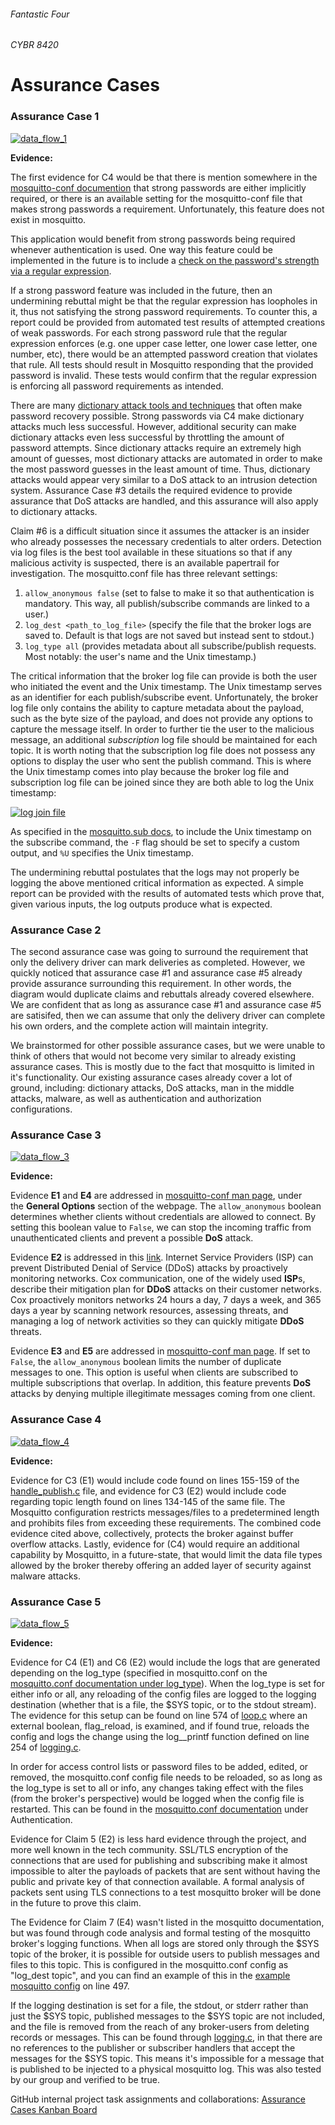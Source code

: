 ###### Fantastic Four
###### CYBR 8420

# Assurance Cases

### Assurance Case 1

[![data_flow_1](https://github.com/sanjar91/Fantastic-Four/blob/master/images/assurance_case1_fix.png)](https://github.com/sanjar91/Fantastic-Four/blob/master/images/assurance_case1_fix.png) 

**Evidence:** 

The first evidence for C4 would be that there is mention somewhere in the [mosquitto-conf documention](https://mosquitto.org/man/mosquitto-conf-5.html) that strong passwords are either implicitly required, or there is an available setting for the mosquitto-conf file that makes strong passwords a requirement.  Unfortunately, this feature does not exist in mosquitto.  

This application would benefit from strong passwords being required whenever authentication is used.  One way this feature could be implemented in the future is to include a [check on the password's strength via a regular expression](https://stackoverflow.com/questions/42965082/using-regex-in-c-program-to-check-password-strength).  

If a strong password feature was included in the future, then an undermining rebuttal might be that the regular expression has loopholes in it, thus not satisfying the strong password requirements.  To counter this, a report could be provided from automated test results of attempted creations of weak passwords.  For each strong password rule that the regular expression enforces (e.g. one upper case letter, one lower case letter, one number, etc), there would be an attempted password creation that violates that rule.   All tests should result in Mosquitto responding that the provided password is invalid.  These tests would confirm that the regular expression is enforcing all password requirements as intended.

There are many [dictionary attack tools and techniques](https://wiki.skullsecurity.org/Passwords) that often make password recovery possible.  Strong passwords via C4 make dictionary attacks much less successful.  However, additional security can make dictionary attacks even less successful by throttling the amount of password attempts.  Since dictionary attacks require an extremely high amount of guesses, most dictionary attacks are automated in order to make the most password guesses in the least amount of time.  Thus, dictionary attacks would appear very similar to a DoS attack to an intrusion detection system.  Assurance Case #3 details the required evidence to provide assurance that DoS attacks are handled, and this assurance will also apply to dictionary attacks.

Claim #6 is a difficult situation since it assumes the attacker is an insider who already possesses the necessary credentials to alter orders.  Detection via log files is the best tool available in these situations so that if any malicious activity is suspected, there is an available papertrail for investigation.  The mosquitto.conf file has three relevant settings: 
1. `allow_anonymous false` (set to false to make it so that authentication is mandatory. This way, all publish/subscribe commands are linked to a user.)
2. `log_dest <path_to_log_file>` (specify the file that the broker logs are saved to.  Default is that logs are not saved but instead sent to stdout.)
3. `log_type all` (provides metadata about all subscribe/publish requests.  Most notably: the user's name and the Unix timestamp.)

The critical information that the broker log file can provide is both the user who initiated the event and the Unix timestamp.  The Unix timestamp serves as an identifier for each publish/subscribe event.  Unfortunately, the broker log file only contains the ability to capture metadata about the payload, such as the byte size of the payload, and does not provide any options to capture the message itself.  In order to further tie the user to the malicious message, an additional *subscription* log file should be maintained for each topic. It is worth noting that the subscription log file does not possess any options to display the user who sent the publish command.  This is where the Unix timestamp comes into play because the broker log file and subscription log file can be joined since they are both able to log the Unix timestamp:

[![log join file](https://github.com/sanjar91/Fantastic-Four/blob/master/images/logfile_join.png)](https://github.com/sanjar91/Fantastic-Four/blob/master/images/logfile_join.png)

As specified in the [mosquitto.sub docs](https://mosquitto.org/man/mosquitto_sub-1.html), to include the Unix timestamp on the subscribe command, the `-F` flag should be set to specify a custom output, and `%U` specifies the Unix timestamp. 

The undermining rebuttal postulates that the logs may not properly be logging the above mentioned critical information as expected.  A simple report can be provided with the results of automated tests which prove that, given various inputs, the log outputs produce what is expected.   

### Assurance Case 2

The second assurance case was going to surround the requirement that only the delivery driver can mark deliveries as completed.  However, we quickly noticed that assurance case #1 and assurance case #5 already provide assurance surrounding this requirement.  In other words, the diagram would duplicate claims and rebuttals already covered elsewhere.  We are confident that as long as assurance case #1 and assurance case #5 are satisifed, then we can assume that only the delivery driver can complete his own orders, and the complete action will maintain integrity. 

We brainstormed for other possible assurance cases, but we were unable to think of others that would not become very similar to already existing assurance cases.  This is mostly due to the fact that mosquitto is limited in it's functionality.  Our existing assurance cases already cover a lot of ground, including: dictionary attacks, DoS attacks, man in the middle attacks, malware, as well as authentication and authorization configurations.

### Assurance Case 3
[![data_flow_3](https://github.com/sanjar91/Fantastic-Four/blob/master/images/Assurance%20Case3%20final%20final%20final.png)](https://github.com/sanjar91/Fantastic-Four/blob/master/images/Assurance%20Case3%20final%20final%20final.png)

**Evidence:**

Evidence **E1** and **E4** are addressed in [mosquitto-conf man page](https://mosquitto.org/man/mosquitto-conf-5.html), under the **General Options** section of the webpage. The `allow_anonymous` boolean determines whether clients without credentials are allowed to connect. By setting this boolean value to `False`, we can stop the incoming traffic from unauthenticated clients and prevent a possible **DoS** attack.

Evidence **E2** is addressed in this [link](https://www.cox.com/business/security/ddos-mitigation.html). Internet Service Providers (ISP) can prevent Distributed Denial of Service (DDoS) attacks by proactively monitoring networks. Cox communication, one of the widely used **ISP**s, describe their mitigation plan for **DDoS** attacks on their customer networks. Cox proactively monitors networks 24 hours a day, 7 days a week, and 365 days a year by scanning network resources, assessing threats, and managing a log of network activities so they can quickly mitigate **DDoS** threats.

Evidence **E3** and **E5** are addressed in [mosquitto-conf man page](https://mosquitto.org/man/mosquitto-conf-5.html). If set to `False`, the `allow_anonymous` boolean limits the number of duplicate messages to one. This option is useful when clients are subscribed to multiple subscriptions that overlap. In addition, this feature prevents **DoS** attacks by denying multiple illegitimate messages coming from one client.

### Assurance Case 4

[![data_flow_4](https://github.com/sanjar91/Fantastic-Four/blob/master/images/Assurance_Case_4_new2.png)](https://github.com/sanjar91/Fantastic-Four/blob/master/images/Assurance_Case_4_new2.png)

**Evidence:** 

Evidence for C3 (E1) would include code found on lines 155-159 of the [handle_publish.c](https://github.com/eclipse/mosquitto/blob/master/src/handle_publish.c) file, and evidence for C3 (E2) would include code regarding topic length found on lines 134-145 of the same file. The Mosquitto configuration restricts messages/files to a predetermined length and prohibits files from exceeding these requirements. The combined code evidence cited above, collectively, protects the broker against buffer overflow attacks. Lastly, evidence for (C4) would require an additional capability by Mosquitto, in a future-state, that would limit the data file types allowed by the broker thereby offering an added layer of security against malware attacks. 

### Assurance Case 5

[![data_flow_5](https://github.com/sanjar91/Fantastic-Four/blob/master/images/Assurance_Case-5.png)](https://github.com/sanjar91/Fantastic-Four/blob/master/images/Assurance_Case-5.png)

**Evidence:**

Evidence for C4 (E1) and C6 (E2) would include the logs that are generated depending on the log\_type (specified in mosquitto.conf on the [mosquitto.conf documentation under log_type](https://mosquitto.org/man/mosquitto-conf-5.html)). When the log\_type is set for either info or all, any reloading of the config files are logged to the logging destination (whether that is a file, the $SYS topic, or to the stdout stream). The evidence for this setup can be found on line 574 of [loop.c](https://github.com/eclipse/mosquitto/blob/master/src/loop.c) where an external boolean, flag_reload, is examined, and if found true, reloads the config and logs the change using the log\_\_printf function defined on line 254 of [logging.c](https://github.com/eclipse/mosquitto/blob/master/src/logging.c).

In order for access control lists or password files to be added, edited, or removed, the mosquitto.conf config file needs to be reloaded, so as long as the log\_type is set to all or info, any changes taking effect with the files (from the broker's perspective) would be logged when the config file is restarted. This can be found in the [mosquitto.conf documentation](https://mosquitto.org/man/mosquitto-conf-5.html) under Authentication.

Evidence for Claim 5 (E2) is less hard evidence through the project, and more well known in the tech community. SSL/TLS encryption of the connections that are used for publishing and subscribing make it almost impossible to alter the payloads of packets that are sent without having the public and private key of that connection available. A formal analysis of packets sent using TLS connections to a test mosquitto broker will be done in the future to prove this claim. 

The Evidence for Claim 7 (E4) wasn't listed in the mosquitto documentation, but was found through code analysis and formal testing of the mosquitto broker's logging functions. When all logs are stored only through the $SYS topic of the broker, it is possible for outside users to publish messages and files to this topic. This is configured in the mosquitto.conf config as "log_dest topic", and you can find an example of this in the [example mosquitto config](https://github.com/eclipse/mosquitto/blob/master/mosquitto.conf) on line 497.

If the logging destination is set for a file, the stdout, or stderr rather than just the $SYS topic, published messages to the $SYS topic are not included, and the file is removed from the reach of any broker-users from deleting records or messages. This can be found through [logging.c](https://github.com/eclipse/mosquitto/blob/master/src/logging.c), in that there are no references to the publisher or subscriber handlers that accept the messages for the $SYS topic. This means it's impossible for a message that is published to be injected to a physical mosquitto log. This was also tested by our group and verified to be true.

GitHub internal project task assignments and collaborations: [Assurance Cases Kanban Board](https://github.com/sanjar91/Fantastic-Four/projects/3)




